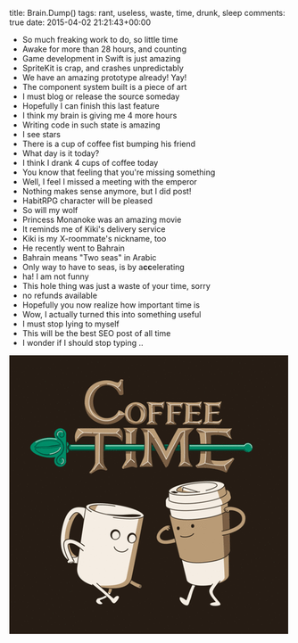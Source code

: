 title: Brain.Dump()
tags: rant, useless, waste, time, drunk, sleep
comments: true
date: 2015-04-02 21:21:43+00:00

- So much freaking work to do, so little time
- Awake for more than 28 hours, and counting
- Game development in Swift is just amazing
- SpriteKit is crap, and crashes unpredictably
- We have an amazing prototype already! Yay!
- The component system built is a piece of art
- I must blog or release the source someday
- Hopefully I can finish this last feature 
- I think my brain is giving me 4 more hours
- Writing code in such state is amazing
- I see stars
- There is a cup of coffee fist bumping his friend
- What day is it today?
- I think I drank 4 cups of coffee today
- You know that feeling that you're missing something
- Well, I feel I missed a meeting with the emperor
- Nothing makes sense anymore, but I did post!
- HabitRPG character will be pleased
- So will my wolf
- Princess Monanoke was an amazing movie
- It reminds me of Kiki's delivery service
- Kiki is my X-roommate's nickname, too
- He recently went to Bahrain
- Bahrain means "Two seas" in Arabic
- Only way to have to seas, is by a**cc**elerating
- ha! I am not funny
- This hole thing was just a waste of your time, sorry
- no refunds available 
- Hopefully you now realize how important time is
- Wow, I actually turned this into something useful
- I must stop lying to myself
- This will be the best SEO post of all time
- I wonder if I should stop typing ..

![image](/images/tumblr_mu3ldtX6ZA1s4kxqxo1_500.gif)

